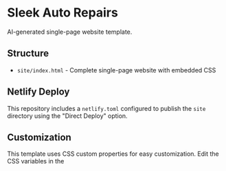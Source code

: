 # Sleek Auto Repairs

AI-generated single-page website template.

## Structure
- `site/index.html` - Complete single-page website with embedded CSS

## Netlify Deploy
This repository includes a `netlify.toml` configured to publish the `site` directory using the "Direct Deploy" option.

## Customization
This template uses CSS custom properties for easy customization. Edit the CSS variables in the <style> section to personalize colors, fonts, and spacing.